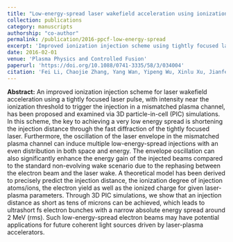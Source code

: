 ```yaml
---
title: "Low-energy-spread laser wakefield acceleration using ionization injection with a tightly focused laser in a mismatched plasma channel"
collection: publications
category: manuscripts
authorship: "co-author"
permalink: /publication/2016-ppcf-low-energy-spread
excerpt: 'Improved ionization injection scheme using tightly focused laser in mismatched plasma channel achieving ultrashort electron bunches with narrow energy spread through shortened injection distance and envelope oscillation effects.'
date: 2016-02-01
venue: 'Plasma Physics and Controlled Fusion'
paperurl: 'https://doi.org/10.1088/0741-3335/58/3/034004'
citation: 'Fei Li, Chaojie Zhang, Yang Wan, Yipeng Wu, Xinlu Xu, Jianfei Hua, Chi-Hao Pai, Wei Lu, Yuqiu Gu, Warren B. Mori, Chan Joshi, "Low-energy-spread laser wakefield acceleration using ionization injection with a tightly focused laser in a mismatched plasma channel," <i>Plasma Phys. Control. Fusion</i> 58, 034004 (2016).'
---
```

**Abstract:** An improved ionization injection scheme for laser wakefield acceleration using a tightly focused laser pulse, with intensity near the ionization threshold to trigger the injection in a mismatched plasma channel, has been proposed and examined via 3D particle-in-cell (PIC) simulations. In this scheme, the key to achieving a very low energy spread is shortening the injection distance through the fast diffraction of the tightly focused laser. Furthermore, the oscillation of the laser envelope in the mismatched plasma channel can induce multiple low-energy-spread injections with an even distribution in both space and energy. The envelope oscillation can also significantly enhance the energy gain of the injected beams compared to the standard non-evolving wake scenario due to the rephasing between the electron beam and the laser wake. A theoretical model has been derived to precisely predict the injection distance, the ionization degree of injection atoms/ions, the electron yield as well as the ionized charge for given laser-plasma parameters. Through 3D PIC simulations, we show that an injection distance as short as tens of microns can be achieved, which leads to ultrashort fs electron bunches with a narrow absolute energy spread around 2 MeV (rms). Such low-energy-spread electron beams may have potential applications for future coherent light sources driven by laser-plasma accelerators.
